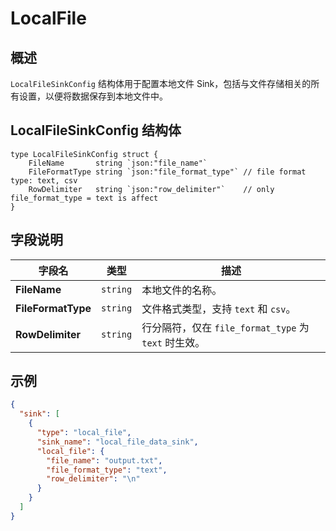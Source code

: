 LocalFile
====

## 概述

`LocalFileSinkConfig` 结构体用于配置本地文件 Sink，包括与文件存储相关的所有设置，以便将数据保存到本地文件中。
## LocalFileSinkConfig 结构体

```golang
type LocalFileSinkConfig struct {
	FileName       string `json:"file_name"`
	FileFormatType string `json:"file_format_type"` // file format type: text, csv
	RowDelimiter   string `json:"row_delimiter"`    // only file_format_type = text is affect
}
```
## 字段说明

| 字段名                | 类型       | 描述                                       |
|--------------------|----------|------------------------------------------|
| **FileName**       | `string` | 本地文件的名称。                                 |
| **FileFormatType** | `string` | 文件格式类型，支持 `text` 和 `csv`。                |
| **RowDelimiter**   | `string` | 行分隔符，仅在 `file_format_type` 为 `text` 时生效。 |


## 示例
```json
{
  "sink": [
    {
      "type": "local_file",
      "sink_name": "local_file_data_sink",
      "local_file": {
        "file_name": "output.txt",
        "file_format_type": "text",
        "row_delimiter": "\n"
      }
    }
  ]
}
```